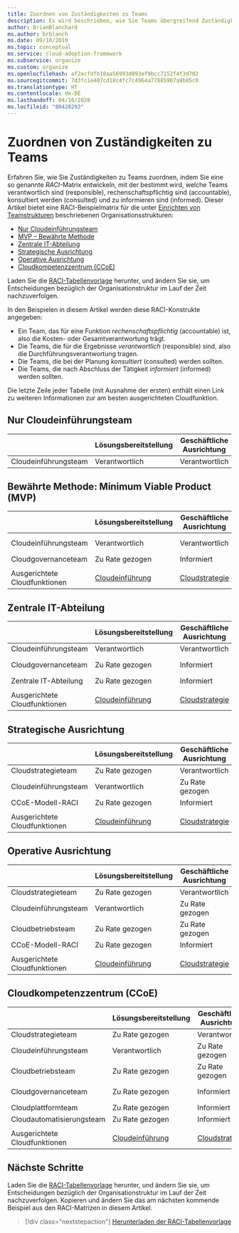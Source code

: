 ```yaml
---
title: Zuordnen von Zuständigkeiten zu Teams
description: Es wird beschrieben, wie Sie Teams übergreifend Zuständigkeiten zuordnen, indem Sie eine so genannte RACI-Matrix entwickeln und damit bestimmen, welche Teams verantwortlich sind (responsible), rechenschaftspflichtig sind (accountable), konsultiert werden (consulted) und zu informieren sind (informed).
author: BrianBlanchard
ms.author: brblanch
ms.date: 09/10/2019
ms.topic: conceptual
ms.service: cloud-adoption-framework
ms.subservice: organize
ms.custom: organize
ms.openlocfilehash: af2ecfdfb10aa56993d893ef9bcc7152f4f3d702
ms.sourcegitcommit: 7d3fc1e407cd18c4fc7c4964a77885907a9b85c0
ms.translationtype: HT
ms.contentlocale: de-DE
ms.lasthandoff: 04/16/2020
ms.locfileid: "80428293"
---
```

<!-- cSpell:ignore ccoe -->

# <a name="align-responsibilities-across-teams"></a>Zuordnen von Zuständigkeiten zu Teams

Erfahren Sie, wie Sie Zuständigkeiten zu Teams zuordnen, indem Sie eine so genannte *RACI*-Matrix entwickeln, mit der bestimmt wird, welche Teams verantwortlich sind (responsible), rechenschaftspflichtig sind (accountable), konsultiert werden (consulted) und zu informieren sind (informed). Dieser Artikel bietet eine RACI-Beispielmatrix für die unter [Einrichten von Teamstrukturen](./organization-structures.md) beschriebenen Organisationsstrukturen:

- [Nur Cloudeinführungsteam](#cloud-adoption-team-only)
- [MVP – Bewährte Methode](#best-practice-minimum-viable-product-mvp)
- [Zentrale IT-Abteilung](#central-it)
- [Strategische Ausrichtung](#strategic-alignment)
- [Operative Ausrichtung](#operational-alignment)
- [Cloudkompetenzzentrum (CCoE)](#cloud-center-of-excellence-ccoe)

Laden Sie die [RACI-Tabellenvorlage](https://archcenter.blob.core.windows.net/cdn/fusion/management/raci-template.xlsx) herunter, und ändern Sie sie, um Entscheidungen bezüglich der Organisationstruktur im Lauf der Zeit nachzuverfolgen.

In den Beispielen in diesem Artikel werden diese RACI-Konstrukte angegeben:

- Ein Team, das für eine Funktion *rechenschaftspflichtig* (accountable) ist, also die Kosten- oder Gesamtverantwortung trägt.
- Die Teams, die für die Ergebnisse *verantwortlich* (responsible) sind, also die Durchführungsverantwortung tragen.
- Die Teams, die bei der Planung *konsultiert* (consulted) werden sollten.
- Die Teams, die nach Abschluss der Tätigkeit *informiert* (informed) werden sollten.

Die letzte Zeile jeder Tabelle (mit Ausnahme der ersten) enthält einen Link zu weiteren Informationen zur am besten ausgerichteten Cloudfunktion.

## <a name="cloud-adoption-team-only"></a>Nur Cloudeinführungsteam

|  |Lösungsbereitstellung  |Geschäftliche Ausrichtung  |Change Management  |Lösungsvorgänge  |Governance |Plattformreife  |Plattformbetrieb  |Plattformautomatisierung  |
|---------|---------|---------|---------|---------|---------|---------|---------|---------|
|Cloudeinführungsteam |Verantwortlich|Verantwortlich|Verantwortlich|Verantwortlich|Verantwortlich|Verantwortlich|Verantwortlich|Verantwortlich|

## <a name="best-practice-minimum-viable-product-mvp"></a>Bewährte Methode: Minimum Viable Product (MVP)

|  |Lösungsbereitstellung  |Geschäftliche Ausrichtung  |Change Management  |Lösungsvorgänge  |Governance |Plattformreife  |Plattformbetrieb  |Plattformautomatisierung  |
|---------|---------|---------|---------|---------|---------|---------|---------|---------|
|Cloudeinführungsteam|Verantwortlich|Verantwortlich|Verantwortlich|Verantwortlich|Zu Rate gezogen|Zu Rate gezogen|Zu Rate gezogen|Informiert|
|Cloudgovernanceteam|Zu Rate gezogen|Informiert|Informiert|Informiert|Verantwortlich|Verantwortlich|Verantwortlich|Verantwortlich|
||||||||||
|Ausgerichtete Cloudfunktionen|[Cloudeinführung](./cloud-adoption.md)|[Cloudstrategie](./cloud-strategy.md)|[Cloudstrategie](./cloud-strategy.md)|[Cloudbetrieb](./cloud-operations.md)|[CCoE](./cloud-center-of-excellence.md)-[Cloudgovernance](./cloud-governance.md)|[CCoE](./cloud-center-of-excellence.md)-[Cloudplattform](./cloud-platform.md)|[CCoE](./cloud-center-of-excellence.md)-[Cloudplattform](./cloud-platform.md)|[CCoE](./cloud-center-of-excellence.md)-[Cloudautomatisierung](./cloud-automation.md)|

## <a name="central-it"></a>Zentrale IT-Abteilung

| |Lösungsbereitstellung  |Geschäftliche Ausrichtung  |Change Management  |Lösungsvorgänge  |Governance |Plattformreife  |Plattformbetrieb  |Plattformautomatisierung  |
|---------|---------|---------|---------|---------|---------|---------|---------|---------|
|Cloudeinführungsteam  |Verantwortlich|Verantwortlich|Zuständig    |Zuständig|Informiert   |Informiert   |Informiert   |Informiert   |
|Cloudgovernanceteam|Zu Rate gezogen  |Informiert   |Informiert   |Informiert   |Verantwortlich|Zu Rate gezogen  |Zuständig|Informiert   |
|Zentrale IT-Abteilung           |Zu Rate gezogen  |Informiert   |Verantwortlich   |Verantwortlich   |Zuständig  |Verantwortlich|Verantwortlich|Verantwortlich|
||||||||||
|Ausgerichtete Cloudfunktionen|[Cloudeinführung](./cloud-adoption.md)|[Cloudstrategie](./cloud-strategy.md)|[Cloudstrategie](./cloud-strategy.md)|[Cloudbetrieb](./cloud-operations.md)|[Cloud Governance](./cloud-governance.md)|[Zentrale IT-Abteilung](./central-it.md)|[Zentrale IT-Abteilung](./central-it.md)|[Zentrale IT-Abteilung](./central-it.md)|

## <a name="strategic-alignment"></a>Strategische Ausrichtung

|  |Lösungsbereitstellung  |Geschäftliche Ausrichtung  |Change Management  |Lösungsvorgänge  |Governance |Plattformreife  |Plattformbetrieb  |Plattformautomatisierung  |
|---------|---------|---------|---------|---------|---------|---------|---------|---------|
|Cloudstrategieteam  |Zu Rate gezogen  |Verantwortlich|Verantwortlich|Zu Rate gezogen  |Zu Rate gezogen  |Informiert   |Informiert   |Informiert   |
|Cloudeinführungsteam  |Verantwortlich|Zu Rate gezogen  |Zuständig|Verantwortlich|Informiert   |Informiert   |Informiert   |Informiert   |
|CCoE-Modell-RACI      |Zu Rate gezogen  |Informiert   |Informiert   |Informiert   |Verantwortlich|Verantwortlich|Verantwortlich|Verantwortlich|
||||||||||
|Ausgerichtete Cloudfunktionen|[Cloudeinführung](./cloud-adoption.md)|[Cloudstrategie](./cloud-strategy.md)|[Cloudstrategie](./cloud-strategy.md)|[Cloudbetrieb](./cloud-operations.md)|[CCoE](./cloud-center-of-excellence.md)-[Cloudgovernance](./cloud-governance.md)|[CCoE](./cloud-center-of-excellence.md)-[Cloudplattform](./cloud-platform.md)|[CCoE](./cloud-center-of-excellence.md)-[Cloudplattform](./cloud-platform.md)|[CCoE](./cloud-center-of-excellence.md)-[Cloudautomatisierung](./cloud-automation.md)|

## <a name="operational-alignment"></a>Operative Ausrichtung

|  |Lösungsbereitstellung  |Geschäftliche Ausrichtung  |Change Management  |Lösungsvorgänge  |Governance |Plattformreife  |Plattformbetrieb  |Plattformautomatisierung  |
|---------|---------|---------|---------|---------|---------|---------|---------|---------|
|Cloudstrategieteam  |Zu Rate gezogen  |Verantwortlich|Verantwortlich|Zu Rate gezogen  |Zu Rate gezogen  |Informiert   |Informiert   |Informiert   |
|Cloudeinführungsteam  |Verantwortlich|Zu Rate gezogen  |Zuständig|Zu Rate gezogen  |Informiert   |Informiert   |Informiert   |Informiert   |
|Cloudbetriebsteam|Zu Rate gezogen  |Zu Rate gezogen  |Zuständig|Verantwortlich|Zu Rate gezogen  |Informiert   |Verantwortlich|Zu Rate gezogen  |
|CCoE-Modell-RACI      |Zu Rate gezogen  |Informiert   |Informiert   |Informiert   |Verantwortlich|Verantwortlich|Zuständig|Verantwortlich|
||||||||||
|Ausgerichtete Cloudfunktionen|[Cloudeinführung](./cloud-adoption.md)|[Cloudstrategie](./cloud-strategy.md)|[Cloudstrategie](./cloud-strategy.md)|[Cloudbetrieb](./cloud-operations.md)|[CCoE](./cloud-center-of-excellence.md)-[Cloudgovernance](./cloud-governance.md)|[CCoE](./cloud-center-of-excellence.md)-[Cloudplattform](./cloud-platform.md)|[CCoE](./cloud-center-of-excellence.md)-[Cloudplattform](./cloud-platform.md)|[CCoE](./cloud-center-of-excellence.md)-[Cloudautomatisierung](./cloud-automation.md)|

## <a name="cloud-center-of-excellence-ccoe"></a>Cloudkompetenzzentrum (CCoE)

|  |Lösungsbereitstellung  |Geschäftliche Ausrichtung  |Change Management  |Lösungsvorgänge  |Governance |Plattformreife  |Plattformbetrieb  |Plattformautomatisierung  |
|---------|---------|---------|---------|---------|---------|---------|---------|---------|
|Cloudstrategieteam  |Zu Rate gezogen  |Verantwortlich|Verantwortlich|Zu Rate gezogen  |Zu Rate gezogen  |Informiert   |Informiert   |Informiert   |
|Cloudeinführungsteam  |Verantwortlich|Zu Rate gezogen  |Zuständig|Zu Rate gezogen  |Informiert   |Informiert   |Informiert   |Informiert   |
|Cloudbetriebsteam|Zu Rate gezogen  |Zu Rate gezogen  |Zuständig|Verantwortlich|Zu Rate gezogen  |Informiert   |Verantwortlich|Zu Rate gezogen  |
|Cloudgovernanceteam|Zu Rate gezogen  |Informiert   |Informiert   |Zu Rate gezogen  |Verantwortlich|Zu Rate gezogen  |Zuständig|Informiert   |
|Cloudplattformteam  |Zu Rate gezogen  |Informiert   |Informiert   |Zu Rate gezogen  |Zu Rate gezogen  |Verantwortlich|Zuständig|Zuständig|
|Cloudautomatisierungsteam|Zu Rate gezogen  |Informiert   |Informiert   |Informiert   |Zu Rate gezogen  |Zuständig|Zuständig|Verantwortlich|
||||||||||
|Ausgerichtete Cloudfunktionen|[Cloudeinführung](./cloud-adoption.md)|[Cloudstrategie](./cloud-strategy.md)|[Cloudstrategie](./cloud-strategy.md)|[Cloudbetrieb](./cloud-operations.md)|[CCoE](./cloud-center-of-excellence.md)-[Cloudgovernance](./cloud-governance.md)|[CCoE](./cloud-center-of-excellence.md)-[Cloudplattform](./cloud-platform.md)|[CCoE](./cloud-center-of-excellence.md)-[Cloudplattform](./cloud-platform.md)|[CCoE](./cloud-center-of-excellence.md)-[Cloudautomatisierung](./cloud-automation.md)|

## <a name="next-steps"></a>Nächste Schritte

Laden Sie die [RACI-Tabellenvorlage](https://archcenter.blob.core.windows.net/cdn/fusion/management/raci-template.xlsx) herunter, und ändern Sie sie, um Entscheidungen bezüglich der Organisationstruktur im Lauf der Zeit nachzuverfolgen. Kopieren und ändern Sie das am nächsten kommende Beispiel aus den RACI-Matrizen in diesem Artikel.

> [!div class="nextstepaction"]
> [Herunterladen der RACI-Tabellenvorlage](https://archcenter.blob.core.windows.net/cdn/fusion/management/raci-template.xlsx)
